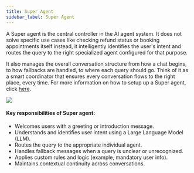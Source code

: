 ```yaml
---
title: Super Agent   
sidebar_label: Super Agent  
---
```


A Super agent is the central controller in the AI agent system. It does not solve specific use cases like checking refund status or booking appointments itself instead, it intelligently identifies the user's intent and routes the query to the right specialized agent configured for that purpose.

It also manages the overall conversation structure from how a chat begins, to how fallbacks are handled, to where each query should go. Think of it as a smart coordinator that ensures every conversation flows to the right place, every time. For more information on how to setup up a Super agent, click [here](https://docs.yellow.ai/docs/platform_concepts/AIAgent/agentpersona).

   ![](https://cdn.yellowmessenger.com/assets/yellow-docs/superarchitecture.png)

#### Key responsibilities of Super agent:

* Welcomes users with a greeting or introduction message.
* Understands and identifies user intent using a Large Language Model (LLM).
* Routes the query to the appropriate individual agent.
* Handles fallback messages when a query is unclear or unrecognized.
* Applies custom rules and logic (example, mandatory user info).
* Maintains contextual continuity across conversations.
